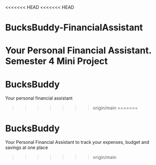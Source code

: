 <<<<<<< HEAD
<<<<<<< HEAD
# BucksBuddy-FinancialAssistant
 Your Personal Financial Assistant. Semester 4 Mini Project
=======
# BucksBuddy
Your personal financial assistant
>>>>>>> origin/main
=======
# BucksBuddy
Your Personal Financial Assistant to track your expenses, budget and savings at one place
>>>>>>> origin/main
